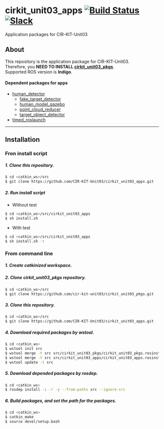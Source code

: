 # cirkit_unit03_apps [![Build Status](https://travis-ci.org/CIR-KIT-Unit03/cirkit_unit03_apps.svg?branch)](https://travis-ci.org/CIR-KIT-Unit03/cirkit_unit03_apps) [![Slack](https://img.shields.io/badge/Slack-CIR--KIT-blue.svg)](http://cir-kit.slack.com/messages/unit03_apps)
Application packages for CIR-KIT-Unit03

## About
This repository is the application package for CIR-KIT-Unit03.  
Therefore, you **NEED TO INSTALL [cirkit_unit03_pkgs](https://github.com/CIR-KIT-Unit03/cirkit_unit03_pkgs)**.  
Supported ROS version is **Indigo**.

#### Dependent packages for apps
- [human_detector](https://github.com/CIR-KIT/human_detector)
  - [fake_target_detector](https://github.com/CIR-KIT/human_detector/tree/master/fake_target_detector)
  - [human_model_gazebo](https://github.com/CIR-KIT/human_detector/tree/master/human_model_gazebo)
  - [point_cloud_reducer](https://github.com/CIR-KIT/human_detector/tree/master/point_cloud_reducer)
  - [target_object_detector](https://github.com/CIR-KIT/human_detector/tree/master/target_obejct_detector)
- [timed_roslaunch](https://github.com/MoriKen254/timed_roslaunch)

---
## Installation
### Fron install script
##### 1. Clone this repository.
```bash
$ cd <catkin_ws>/src
$ git clone https://github.com/CIR-KIT-Unit03/cirkit_unit03_apps.git
```

##### 2. Run install script
- Without test
```bash
$ cd <catkin_ws>/src/cirkit_unit03_apps
$ sh install.sh
```

- With test
```bash
$ cd <catkin_ws>/src/cirkit_unit03_apps
$ sh install.sh -t
```

### From command line
##### 1. Create **catkinized**  workspace.
##### 2. Clone cirkit_unit03_pkgs repository.
```bash
$ cd <catkin_ws>/src
$ git clone https://github.com/cir-kit-unit03/cirkit_unit03_pkgs.git
```
##### 3. Clone this repository.
```bash
$ cd <catkin_ws>/src
$ git clone https://github.com/CIR-KIT-Unit03/cirkit_unit03_apps.git
```
##### 4. Download required packages by wstool.
```bash
$ cd <catkin_ws>
$ wstool init src
$ wstool merge -t src src/cirkit_unit03_pkgs/cirkit_unit03_pkgs.rosinstall
$ wstool merge -t src src/cirkit_unit03_apps/cirkit_unit03_apps.rosinstall
$ wstool update -t src
```
##### 5. Download depended packages by rosdep.
```bash
$ cd <catkin_ws>
$ rosdep install -i -r -y --from-paths src --ignore-src
```
##### 6. Build packages, and set the path for the packages.
```bash
$ cd <catkin_ws>
$ catkin_make
$ source devel/setup.bash
```
